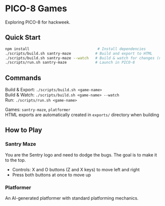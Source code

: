 # PICO-8 Games

Exploring PICO-8 for hackweek.

## Quick Start

```bash
npm install                               # Install dependencies
./scripts/build.sh santry-maze           # Build and export to HTML
./scripts/build.sh santry-maze --watch   # Build & watch for changes (no auto-export)
./scripts/run.sh santry-maze             # Launch in PICO-8
```

## Commands

Build & Export: `./scripts/build.sh <game-name>`  
Build & Watch: `./scripts/build.sh <game-name> --watch`  
Run: `./scripts/run.sh <game-name>`

Games: `santry-maze`, `platformer`  
HTML exports are automatically created in `exports/` directory when building

## How to Play

### Santry Maze
You are the Sentry logo and need to dodge the bugs. The goal is to make it to the top. 
- Controls: X and O buttons (Z and X keys) to move left and right
- Press both buttons at once to move up

### Platformer
An AI-generated platformer with standard platforming mechanics.
